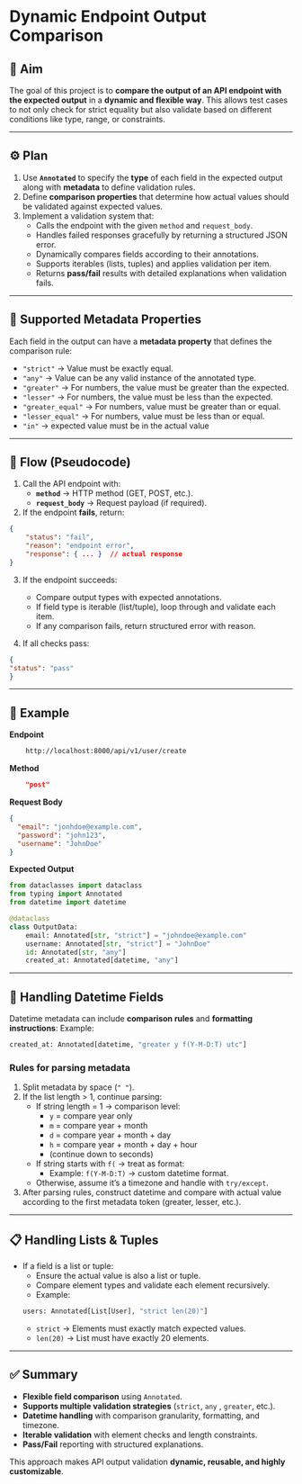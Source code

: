 # Dynamic Endpoint Output Comparison

## 📌 Aim
The goal of this project is to **compare the output of an API endpoint with the expected output** in a **dynamic and flexible way**. This allows test cases to not only check for strict equality but also validate based on different conditions like type, range, or constraints.

---

## ⚙️ Plan

1. Use **`Annotated`** to specify the **type** of each field in the expected output along with **metadata** to define validation rules.
2. Define **comparison properties** that determine how actual values should be validated against expected values.
3. Implement a validation system that:
   - Calls the endpoint with the given `method` and `request_body`.
   - Handles failed responses gracefully by returning a structured JSON error.
   - Dynamically compares fields according to their annotations.
   - Supports iterables (lists, tuples) and applies validation per item.
   - Returns **pass/fail** results with detailed explanations when validation fails.

---

## 📑 Supported Metadata Properties

Each field in the output can have a **metadata property** that defines the comparison rule:

- `"strict"` → Value must be exactly equal.
- `"any"` → Value can be any valid instance of the annotated type.
- `"greater"` → For numbers, the value must be greater than the expected.
- `"lesser"` → For numbers, the value must be less than the expected.
- `"greater_equal"` → For numbers, value must be greater than or equal.
- `"lesser_equal"` → For numbers, value must be less than or equal.
- `"in"` -> expected value must be in the actual value

---

## 🔄 Flow (Pseudocode)

1. Call the API endpoint with:
   - **`method`** → HTTP method (GET, POST, etc.).
   - **`request_body`** → Request payload (if required).
2. If the endpoint **fails**, return:
```json
{
    "status": "fail",
    "reason": "endpoint error",
    "response": { ... }  // actual response
}
```

3. If the endpoint succeeds:
   - Compare output types with expected annotations.
   - If field type is iterable (list/tuple), loop through and validate each item.
   - If any comparison fails, return structured error with reason.

4. If all checks pass:
```json
{
"status": "pass"
}
```

---  
##  📝 Example

**Endpoint**
```bash
    http://localhost:8000/api/v1/user/create
```

**Method**
```json
    "post"
```

**Request Body**
```json
{
  "email": "jonhdoe@example.com",
  "password": "john123",
  "username": "JohnDoe"
}
```

**Expected Output**
```python
from dataclasses import dataclass
from typing import Annotated
from datetime import datetime

@dataclass
class OutputData:
    email: Annotated[str, "strict"] = "johndoe@example.com"
    username: Annotated[str, "strict"] = "JohnDoe"
    id: Annotated[str, "any"]
    created_at: Annotated[datetime, "any"]
```
---

## 📅 Handling Datetime Fields
Datetime metadata can include **comparison rules** and **formatting instructions**:
Example:
```python
created_at: Annotated[datetime, "greater y f(Y-M-D:T) utc"]
```
### Rules for parsing metadata
1. Split metadata by space (`" "`).
2. If the list length > 1, continue parsing:
    - If string length = 1 → comparison level:
        - `y` = compare year only
        - `m` = compare year + month
        - `d` = compare year + month + day
        - `h` = compare year + month + day + hour
        - (continue down to seconds)
    - If string starts with `f(` → treat as format:
        - Example: `f(Y-M-D:T)` → custom datetime format.
    - Otherwise, assume it’s a timezone and handle with `try/except`.
3. After parsing rules, construct datetime and compare with actual value according to the first metadata token (greater, lesser, etc.).

---
## 📋 Handling Lists & Tuples
- If a field is a list or tuple:
    - Ensure the actual value is also a list or tuple.
    - Compare element types and validate each element recursively.
    - Example:
    ```python
    users: Annotated[List[User], "strict len(20)"]
    ```
    - `strict` → Elements must exactly match expected values.
    - `len(20)` → List must have exactly 20 elements.

---

## ✅ Summary
- **Flexible field comparison** using `Annotated`.
- **Supports multiple validation strategies** (`strict`, `any` , `greater`, etc.).
- **Datetime handling** with comparison granularity, formatting, and timezone.
- **Iterable validation** with element checks and length constraints.
- **Pass/Fail** reporting with structured explanations.

This approach makes API output validation **dynamic, reusable, and highly customizable**.